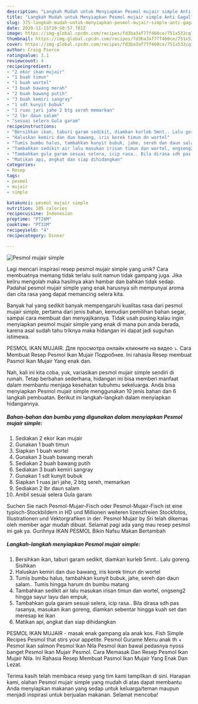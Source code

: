 ```yaml
---
description: "Langkah Mudah untuk Menyiapkan Pesmol mujair simple Anti Gagal"
title: "Langkah Mudah untuk Menyiapkan Pesmol mujair simple Anti Gagal"
slug: 375-langkah-mudah-untuk-menyiapkan-pesmol-mujair-simple-anti-gagal
date: 2020-11-15T20:50:57.782Z
image: https://img-global.cpcdn.com/recipes/fd3ba3af77f460ce/751x532cq70/pesmol-mujair-simple-foto-resep-utama.jpg
thumbnail: https://img-global.cpcdn.com/recipes/fd3ba3af77f460ce/751x532cq70/pesmol-mujair-simple-foto-resep-utama.jpg
cover: https://img-global.cpcdn.com/recipes/fd3ba3af77f460ce/751x532cq70/pesmol-mujair-simple-foto-resep-utama.jpg
author: Craig Pierce
ratingvalue: 3.1
reviewcount: 4
recipeingredient:
- "2 ekor ikan mujair"
- "1 buah timun"
- "1 buah wortel"
- "3 buah bawang merah"
- "2 buah bawang putih"
- "3 buah kemiri sangray"
- "1 sdt kunyit bubuk"
- "1 ruas jari jahe 2 btg sereh memarkan"
- "2 lbr daun salam"
- "sesuai selera Gula garam"
recipeinstructions:
- "Bersihkan ikan, taburi garam sedikit, diamkan kurleb 5mnt.. Lalu goreng. Sisihkan"
- "Haluskan kemiri dan duo bawang, iris korek timun dn wortel"
- "Tumis bumbu halus, tambahkan kunyit bubuk, jahe, sereh dan daun salam.. Tumis hingga harum dn bumbu matang"
- "Tambahkan sedikit air lalu masukan irisan timun dan wortel, ongseng2 hingga sayur layu dan empuk,"
- "Tambahkan gula garam sesuai selera, icip rasa.. Bila dirasa sdh pas rasanya, masukan ikan goreng, diamkan sebentar hingga kuah set dan meresap ke ikan"
- "Matikan api, angkat dan siap dihidangkan"
categories:
- Resep
tags:
- pesmol
- mujair
- simple

katakunci: pesmol mujair simple 
nutrition: 105 calories
recipecuisine: Indonesian
preptime: "PT28M"
cooktime: "PT31M"
recipeyield: "4"
recipecategory: Dinner

---
```



![Pesmol mujair simple](https://img-global.cpcdn.com/recipes/fd3ba3af77f460ce/751x532cq70/pesmol-mujair-simple-foto-resep-utama.jpg)

Lagi mencari inspirasi resep pesmol mujair simple yang unik? Cara membuatnya memang tidak terlalu sulit namun tidak gampang juga. Jika keliru mengolah maka hasilnya akan hambar dan bahkan tidak sedap. Padahal pesmol mujair simple yang enak harusnya sih mempunyai aroma dan cita rasa yang dapat memancing selera kita.

Banyak hal yang sedikit banyak mempengaruhi kualitas rasa dari pesmol mujair simple, pertama dari jenis bahan, kemudian pemilihan bahan segar, sampai cara membuat dan menyajikannya. Tidak usah pusing kalau ingin menyiapkan pesmol mujair simple yang enak di mana pun anda berada, karena asal sudah tahu triknya maka hidangan ini dapat jadi suguhan istimewa.

PESMOL IKAN MUJAIR. Для просмотра онлайн кликните на видео ⤵. Cara Membuat Resep Pesmol Ikan Mujair Подробнее. Ini rahasia Resep membuat Pasmol Ikan Mujair Yang enak dan.


Nah, kali ini kita coba, yuk, variasikan pesmol mujair simple sendiri di rumah. Tetap berbahan sederhana, hidangan ini bisa memberi manfaat dalam membantu menjaga kesehatan tubuhmu sekeluarga. Anda bisa menyiapkan Pesmol mujair simple menggunakan 10 jenis bahan dan 6 langkah pembuatan. Berikut ini langkah-langkah dalam menyiapkan hidangannya.

<!--inarticleads1-->

##### Bahan-bahan dan bumbu yang digunakan dalam menyiapkan Pesmol mujair simple:

1. Sediakan 2 ekor ikan mujair
1. Gunakan 1 buah timun
1. Siapkan 1 buah wortel
1. Gunakan 3 buah bawang merah
1. Sediakan 2 buah bawang putih
1. Sediakan 3 buah kemiri sangray
1. Gunakan 1 sdt kunyit bubuk
1. Siapkan 1 ruas jari jahe, 2 btg sereh, memarkan
1. Sediakan 2 lbr daun salam
1. Ambil sesuai selera Gula garam


Suchen Sie nach Pesmol-Mujair-Fisch oder Pesmol-Mujair-Fisch ist eine typisch-Stockbildern in HD und Millionen weiteren lizenzfreien Stockfotos, Illustrationen und Vektorgrafiken in der. Pesmol Mujair by Sri telah dikemas oleh member agar mudah dibuat. Selamat pagi ada yang mau resep pesmol ini gak ya. Gurihnya IKAN PESMOL Bikin Nafsu Makan Bertambah 

<!--inarticleads2-->

##### Langkah-langkah menyiapkan Pesmol mujair simple:

1. Bersihkan ikan, taburi garam sedikit, diamkan kurleb 5mnt.. Lalu goreng. Sisihkan
1. Haluskan kemiri dan duo bawang, iris korek timun dn wortel
1. Tumis bumbu halus, tambahkan kunyit bubuk, jahe, sereh dan daun salam.. Tumis hingga harum dn bumbu matang
1. Tambahkan sedikit air lalu masukan irisan timun dan wortel, ongseng2 hingga sayur layu dan empuk,
1. Tambahkan gula garam sesuai selera, icip rasa.. Bila dirasa sdh pas rasanya, masukan ikan goreng, diamkan sebentar hingga kuah set dan meresap ke ikan
1. Matikan api, angkat dan siap dihidangkan


PESMOL IKAN MUJAIR - masak enak gampang ala anak kos. Fish Simple Recipes Pesmol that stirs your appetite. Pesmol Gurame Menu anak th + Pesmol ikan salmon Pesmol Ikan Nila Pesmol ikan bawal pedasnya nyoss banget Pesmol Ikan Mujair Pesmol. Cara Memasak Dan Resep Pesmol Ikan Mujair Nila. Ini Rahasia Resep Membuat Pasmol Ikan Mujair Yang Enak Dan Lezat. 

Terima kasih telah membaca resep yang tim kami tampilkan di sini. Harapan kami, olahan Pesmol mujair simple yang mudah di atas dapat membantu Anda menyiapkan makanan yang sedap untuk keluarga/teman maupun menjadi inspirasi untuk berjualan makanan. Selamat mencoba!
